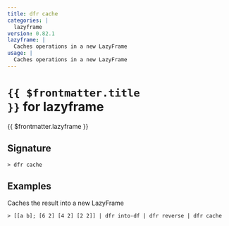 ```yaml
---
title: dfr cache
categories: |
  lazyframe
version: 0.82.1
lazyframe: |
  Caches operations in a new LazyFrame
usage: |
  Caches operations in a new LazyFrame
---
```


# <code>{{ $frontmatter.title }}</code> for lazyframe

<div class='command-title'>{{ $frontmatter.lazyframe }}</div>

## Signature

```> dfr cache ```

## Examples

Caches the result into a new LazyFrame
```shell
> [[a b]; [6 2] [4 2] [2 2]] | dfr into-df | dfr reverse | dfr cache

```
